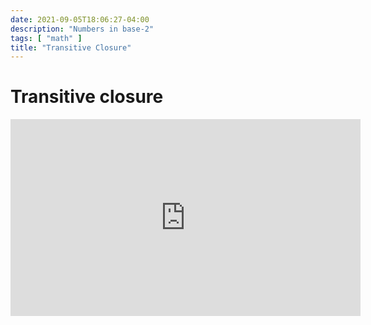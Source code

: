 ```yaml
---
date: 2021-09-05T18:06:27-04:00
description: "Numbers in base-2"
tags: [ "math" ]
title: "Transitive Closure"
---
```


# Transitive closure

<iframe width="560" height="315" src="https://www.youtube.com/embed/OO8Jfs9uZnc" title="Transitive closure overview" frameborder="0" allow="accelerometer; autoplay; clipboard-write; encrypted-media; gyroscope; picture-in-picture" allowfullscreen></iframe>

<!-- TODO: Expand -->